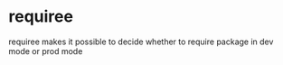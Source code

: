 # requiree
requiree makes it possible to decide whether to require package in dev mode or prod mode
